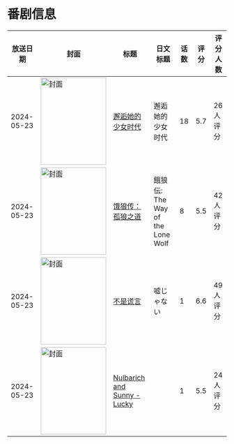 # 番剧信息

|放送日期|封面|标题|日文标题|话数|评分|评分人数|
|---|---|---|---|---|---|---|
|2024-05-23|<img src="//lain.bgm.tv/pic/cover/c/68/86/432939_YOOyN.jpg" alt="封面" style="width:150px;height:200px;object-fit:cover;">|[邂逅她的少女时代](https://bangumi.tv/subject/432939)|邂逅她的少女时代|18|5.7|26人评分|
|2024-05-23|<img src="//lain.bgm.tv/pic/cover/c/9c/06/491290_60oo3.jpg" alt="封面" style="width:150px;height:200px;object-fit:cover;">|[饿狼传：孤狼之道](https://bangumi.tv/subject/491290)|餓狼伝: The Way of the Lone Wolf|8|5.5|42人评分|
|2024-05-23|<img src="//lain.bgm.tv/pic/cover/c/81/ef/496190_qVk0t.jpg" alt="封面" style="width:150px;height:200px;object-fit:cover;">|[不是谎言](https://bangumi.tv/subject/496190)|嘘じゃない|1|6.6|49人评分|
|2024-05-23|<img src="//lain.bgm.tv/pic/cover/c/c2/64/496196_7MzL7.jpg" alt="封面" style="width:150px;height:200px;object-fit:cover;">|[Nulbarich and Sunny - Lucky](https://bangumi.tv/subject/496196)||1|5.5|24人评分|
